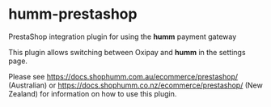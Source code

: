 # humm-prestashop

PrestaShop integration plugin for using the **humm** payment gateway

This plugin allows switching between Oxipay and **humm** in the settings page.

Please see https://docs.shophumm.com.au/ecommerce/prestashop/ (Australian) or https://docs.shophumm.co.nz/ecommerce/prestashop/ (New Zealand) for information on how to use this plugin. 
